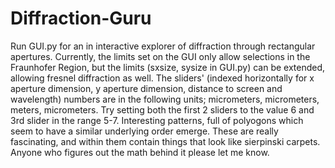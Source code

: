# Diffraction-Guru
Run GUI.py for an in interactive explorer of diffraction through rectangular apertures. 
Currently, the limits set on the GUI only allow selections in the Fraunhofer Region, but the limits (sxsize, sysize in GUI.py) can be extended, allowing fresnel diffraction as well.
The sliders' (indexed horizontally for x aperture dimension, y aperture dimension, distance to screen and wavelength) numbers are in the following units; micrometers, micrometers, meters, micrometers.
Try setting both the first 2 sliders to the value 6 and 3rd slider in the range 5-7. Interesting patterns, full of polyogons which seem to have a similar underlying order emerge. These are really fascinating, and within them contain things that look like sierpinski carpets. Anyone who figures out the math behind it please let me know.
